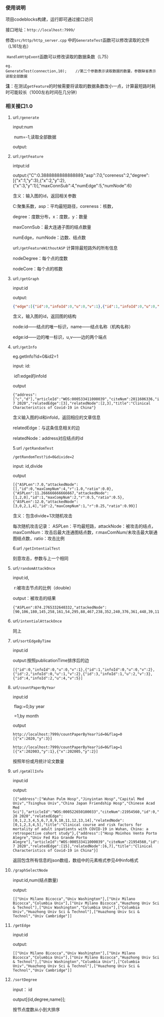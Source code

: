 ### 使用说明

项目codeblocks构建，运行即可通过接口访问

接口地址：`http://localhost:7999/`

修改`src/http/http_server.cpp` 中的`GenerateTest`函数可以修改读取的文件（L161左右）

​																				`HandleHttpEvent`函数可以修改读取的数据条数（L75）

```
eg.
GenerateTest(connection,10);	//第二个参数表示读取数据的数量，参数缺省表示读取全部数据
```

**注**：在测试`getFeature`的时候需要将读取的数据条数改小一点，计算最短路时耗时可能较长（1000左右时间在几分钟）

### 相关接口1.0

1. url:`/generate`

   input:num

   ​			num=-1,读取全部数据

   output:

2. url:`/getFeature`

   intput:id

   output:{"C":0.3888888888888889,"asp":7.0,"coreness":2,"degree":[{"x":1,"y":3},{"x":2,"y":2},{"x":3,"y":1}],"maxConnSub":4,"numEdge":5,"numNode":6}

   含义：输入图的id，返回相关参数

   C:聚集系数，asp：平均最短路径，coreness：核数，

   degree：度数分布，x：度数，y：数量

   maxConnSub：最大连通子图的结点数量

   numEdge，numNode：边数、结点数

   url:`/getFeatureWithoutASP` 计算除最短路外的所有信息

   nodeDegree：每个点的度数

   nodeCore：每个点的核数

3. url:`/getGraph`

   input:id

   output:

   ```json
   {"edge":[{"id":0,"infoId":0,"u":0,"v":1},{"id":1,"infoId":0,"u":0,"v":2},{"id":2,"infoId":0,"u":1,"v":2},{"id":3,"infoId":1,"u":2,"v":3},{"id":4,"infoId":2,"u":4,"v":5}],"node":[{"id":0,"name":"a"},{"id":1,"name":"b"},{"id":2,"name":"c"},{"id":3,"name":"d"},{"id":4,"name":"e"},{"id":5,"name":"f"}]}
   ```

   含义，输入图的id，返回图的结构

   node:id——结点的唯一标识，name——结点名称（机构名称）

   edge:id——边的唯一标识，u,v——边的两个端点

4. url:`/getInfo`

   eg.getInfo?id=0&id2=1

   input: id:

   ​			id1:edge的infoId

   output

   ```
   {"address":["c","d"],"articleId":"WOS:000533411000039","citeNum":2011606336,"id":1,"publicationTime":"MAY 7 2020","relatedEdge":[3],"relatedNode":[2,3],"title":"Clinical Characteristics of Covid-19 in China"}
   ```

   含义输入图的id和infoId，返回相应的文章信息

   relatedEdge：与这条信息相关的边

   relatedNode：address对应结点的id

   

   5.url `/getRandomTest`

   `/getRandomTest?id=0&divide=2`

   input: id,divide

   output

   ```
   [{"ASPLen":7.0,"attackedNode":[],"id":0,"maxCompNum":4,"r":1.0,"ratio":0.0},{"ASPLen":11.266666666666667,"attackedNode":[1,2,0],"id":1,"maxCompNum":2,"r":0.5,"ratio":0.5},{"ASPLen":12.0,"attackedNode":[3,0,2,1,4],"id":2,"maxCompNum":1,"r":0.25,"ratio":0.99}]
   ```

   含义：包含divide+1次随机攻击

   每次随机攻击记录： ASPLen：平均最短路，attackNode：被攻击的结点，maxComNum：攻击后最大连通图结点数，r:maxComNum/未攻击最大联通图结点数，ratio：攻击比例

   

   6.url `/getIntentialTest`

   刻意攻击，参数与上一个相同





7. url`/randomAttackOnce`

   input:id,

   ​			r:被攻击节点的比例（double）

   output：被攻击的结果

   ```
   {"ASPLen":874.2765332640332,"attackedNode":[90,106,180,145,258,161,54,295,88,467,238,352,240,376,361,448,39,118,108,250,29,99,175,231,63,472,160,248,209,356,163,402,185,102,213,241,111,194,393,372,92,291,396,197,148,162,273,96,276,198,397,127,326,344,174,373,116,315,354,349,150,195,394,98,86,285,280,357,322,314,218,262,165,364,73,272,170,164,363,261,51,460,471,62,351,152,60,259,76,104,303,55,149,348,69,478,80,390,196,227,134,379,323,85,320,75,64,473,236,228,34,131,330,422,223,375,176,378,143,350,151,38,447,49,353,442,44,229,428,30,239,40,336,137,433,234,35,289,386,468,269,374,296,5,365,166,100,103,437,17,211,12,305,400,109,316,219,20,22,119,244,15,142,341,56,45,454,84,343,430,153,399,1,112,311,192,359,232,404,415,6,183,2,411,66,67,476,406,8,222,23,457,252,18,7,416,412,87,423,224,434,25,101,9,388,57,83,126,171,94,358,193,459,298,0,199,266,136,141,47,31,93,367,168,113,95,477,389,190,271,470,446,425,380,307,43,452,419,10,140],"id":0,"maxCompNum":143,"r":0.34210526315789475,"ratio":0.5}
   ```

   

8. url`/intentialAttackOnce`

   同上

9. url`/sortEdgeByTime`

   input:id

   output:按照publicationTime排序后的边

   ```
   [{"id":0,"infoId":0,"u":0,"v":1},{"id":1,"infoId":0,"u":0,"v":2},{"id":2,"infoId":0,"u":1,"v":2},{"id":3,"infoId":1,"u":2,"v":3},{"id":4,"infoId":2,"u":4,"v":5}]
   ```

10. url`/countPaperByYear`

    input:id

    ​			flag:=0,by year

    ​						=1,by month

    output

    ```
    http://localhost:7999/countPaperByYear?id=0&flag=0
    [{"x":2020,"y":3}]
    
    http://localhost:7999/countPaperByYear?id=0&flag=1
    [{"x":202003,"y":1},{"x":202005,"y":2}]
    ```

    按照年份或月统计论文数量
    
11. url `/getAllInfo`

    input:id

    output:

    ```
    [{"address":["Wuhan Pulm Hosp","Jinyintan Hosp","Capital Med Univ","Tsinghua Univ","China Japan Friendship Hosp","Chinese Acad Med Sci"],"articleId":"WOS:000522650100033","citeNum":21954560,"id":0,"publicationTime":"MAR 28 2020","relatedEdge":[0,1,2,3,4,5,6,7,8,9,10,11,12,13,14],"relatedNode":[0,1,2,3,4,5],"title":"Clinical course and risk factors for mortality of adult inpatients with COVID-19 in Wuhan, China: a retrospective cohort study"},{"address":["Hosp Moinhos Vento Porto Alegre","Univ Fed Rio Grande Porto Alegre"],"articleId":"WOS:000533411000039","citeNum":21954560,"id":1,"publicationTime":"MAY 7 2020","relatedEdge":[15],"relatedNode":[6,7],"title":"Clinical Characteristics of Covid-19 in China"}]
    ```

    返回包含所有信息的json数组，数组中的元素格式参见4中info格式



12. `/graphSelectNode`

    input:id,num(结点数量)

    output:

    ```
    [["Univ Milano Bicocca","Univ Washington"],["Univ Milano Bicocca","Columbia Univ"],["Univ Milano Bicocca","Huazhong Univ Sci & Technol"],["Univ Washington","Columbia Univ"],["Columbia Univ","Huazhong Univ Sci & Technol"],["Huazhong Univ Sci & Technol","Univ Cambridge"]]
    ```

13. `/getEdge`

    input:id

    output:

    ```
    [["Univ Milano Bicocca","Univ Washington"],["Univ Milano Bicocca","Columbia Univ"],["Univ Milano Bicocca","Huazhong Univ Sci & Technol"],["Univ Washington","Columbia Univ"],["Columbia Univ","Huazhong Univ Sci & Technol"],["Huazhong Univ Sci & Technol","Univ Cambridge"]]
    ```

14. `/sortDegree`

    input： id

    output[{id,degree,name}];

    按节点度数从小到大排序
